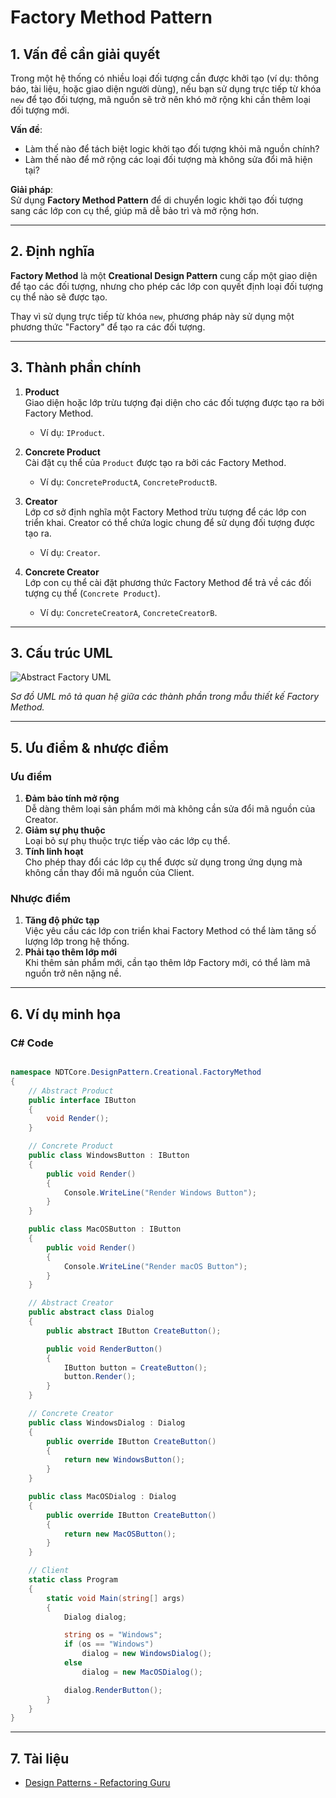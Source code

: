 ﻿# **Factory Method Pattern**

## **1. Vấn đề cần giải quyết**

Trong một hệ thống có nhiều loại đối tượng cần được khởi tạo (ví dụ: thông báo, tài liệu, hoặc giao diện người dùng), nếu bạn sử dụng trực tiếp từ khóa `new` để tạo đối tượng, mã nguồn sẽ trở nên khó mở rộng khi cần thêm loại đối tượng mới.

**Vấn đề**:

- Làm thế nào để tách biệt logic khởi tạo đối tượng khỏi mã nguồn chính?
- Làm thế nào để mở rộng các loại đối tượng mà không sửa đổi mã hiện tại?

**Giải pháp**:  
Sử dụng **Factory Method Pattern** để di chuyển logic khởi tạo đối tượng sang các lớp con cụ thể, giúp mã dễ bảo trì và mở rộng hơn.

---

## **2. Định nghĩa**

**Factory Method** là một **Creational Design Pattern** cung cấp một giao diện để tạo các đối tượng, nhưng cho phép các lớp con quyết định loại đối tượng cụ thể nào sẽ được tạo.

Thay vì sử dụng trực tiếp từ khóa `new`, phương pháp này sử dụng một phương thức "Factory" để tạo ra các đối tượng.

---

## **3. Thành phần chính**

1. **Product**  
   Giao diện hoặc lớp trừu tượng đại diện cho các đối tượng được tạo ra bởi Factory Method.

   - Ví dụ: `IProduct`.

2. **Concrete Product**  
   Cài đặt cụ thể của `Product` được tạo ra bởi các Factory Method.

   - Ví dụ: `ConcreteProductA`, `ConcreteProductB`.

3. **Creator**  
   Lớp cơ sở định nghĩa một Factory Method trừu tượng để các lớp con triển khai. Creator có thể chứa logic chung để sử dụng đối tượng được tạo ra.

   - Ví dụ: `Creator`.

4. **Concrete Creator**  
   Lớp con cụ thể cài đặt phương thức Factory Method để trả về các đối tượng cụ thể (`Concrete Product`).
   - Ví dụ: `ConcreteCreatorA`, `ConcreteCreatorB`.

---

## **3. Cấu trúc UML**

![Abstract Factory UML](https://refactoring.guru/images/patterns/diagrams/factory-method/structure.png)

_Sơ đồ UML mô tả quan hệ giữa các thành phần trong mẫu thiết kế Factory Method._

---

## **5. Ưu điểm & nhược điểm**

### **Ưu điểm**

1. **Đảm bảo tính mở rộng**  
   Dễ dàng thêm loại sản phẩm mới mà không cần sửa đổi mã nguồn của Creator.
2. **Giảm sự phụ thuộc**  
   Loại bỏ sự phụ thuộc trực tiếp vào các lớp cụ thể.
3. **Tính linh hoạt**  
   Cho phép thay đổi các lớp cụ thể được sử dụng trong ứng dụng mà không cần thay đổi mã nguồn của Client.

### **Nhược điểm**

1. **Tăng độ phức tạp**  
   Việc yêu cầu các lớp con triển khai Factory Method có thể làm tăng số lượng lớp trong hệ thống.
2. **Phải tạo thêm lớp mới**  
   Khi thêm sản phẩm mới, cần tạo thêm lớp Factory mới, có thể làm mã nguồn trở nên nặng nề.

---

## **6. Ví dụ minh họa**

### **C# Code**

```csharp

namespace NDTCore.DesignPattern.Creational.FactoryMethod
{
    // Abstract Product
    public interface IButton
    {
        void Render();
    }

    // Concrete Product
    public class WindowsButton : IButton
    {
        public void Render()
        {
            Console.WriteLine("Render Windows Button");
        }
    }

    public class MacOSButton : IButton
    {
        public void Render()
        {
            Console.WriteLine("Render macOS Button");
        }
    }

    // Abstract Creator
    public abstract class Dialog
    {
        public abstract IButton CreateButton();

        public void RenderButton()
        {
            IButton button = CreateButton();
            button.Render();
        }
    }

    // Concrete Creator
    public class WindowsDialog : Dialog
    {
        public override IButton CreateButton()
        {
            return new WindowsButton();
        }
    }

    public class MacOSDialog : Dialog
    {
        public override IButton CreateButton()
        {
            return new MacOSButton();
        }
    }

    // Client
    static class Program
    {
        static void Main(string[] args)
        {
            Dialog dialog;

            string os = "Windows";
            if (os == "Windows")
                dialog = new WindowsDialog();
            else
                dialog = new MacOSDialog();

            dialog.RenderButton();
        }
    }
}

```

---

## **7. Tài liệu**

- [Design Patterns - Refactoring Guru](https://refactoring.guru/design-patterns)
